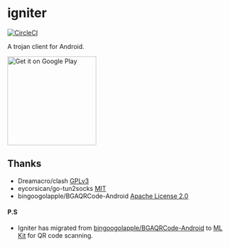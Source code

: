 # igniter

[![CircleCI](https://circleci.com/gh/trojan-gfw/igniter/tree/master.svg?style=svg)](https://circleci.com/gh/trojan-gfw/igniter/tree/master) 


A trojan client for Android.

<a href='https://play.google.com/store/apps/details?id=io.github.trojan_gfw.igniter&utm_source=github_readme&pcampaignid=pcampaignidMKT-Other-global-all-co-prtnr-py-PartBadge-Mar2515-1'><img width=200px alt='Get it on Google Play' src='https://play.google.com/intl/en_us/badges/static/images/badges/en_badge_web_generic.png'/></a>



## Thanks

* Dreamacro/clash [GPLv3](https://github.com/Dreamacro/clash/blob/master/LICENSE)
* eycorsican/go-tun2socks [MIT](https://github.com/eycorsican/go-tun2socks/blob/master/LICENSE)
* bingoogolapple/BGAQRCode-Android [Apache License 2.0](https://github.com/bingoogolapple/BGAQRCode-Android)



#### P.S

- Igniter has migrated from [bingoogolapple/BGAQRCode-Android](https://github.com/bingoogolapple/BGAQRCode-Android) to [ML Kit](https://developers.google.com/ml-kit/vision/barcode-scanning) for QR code scanning.